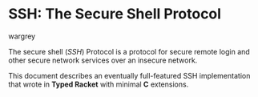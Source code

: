 # SSH: The Secure Shell Protocol

wargrey

The secure shell \(_SSH_\) Protocol is a protocol for secure remote
login and other secure network services over an insecure network.

This document describes an eventually full-featured SSH implementation
that wrote in **Typed Racket** with minimal **C** extensions.


